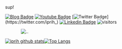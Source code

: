 sup!<p>
[![Blog Badge](https://img.shields.io/badge/Portfólio-iprih.github.io-purple)](https://iprih.github.io)
[![Youtube Badge](https://img.shields.io/badge/-Youtube-FF0000?style=flat-square&labelColor=FF0000&logo=youtube&logoColor=white&link=https://www.youtube.com/channel/UC6ZNzavS3_OTGhO5RWK35Zg)](https://www.youtube.com/channel/UC6ZNzavS3_OTGhO5RWK35Zg)
[![Twitter Badge](https://img.shields.io/badge/-Twitter-1ca0f1?style=flat-square&labelColor=1ca0f1&logo=twitter&logoColor=white&link=https://twitter.com/iprih_)](https://twitter.com/iprih_)
[![Linkedin Badge](https://img.shields.io/badge/-LinkedIn-blue?style=flat-square&logo=Linkedin&logoColor=white&link=https://www.linkedin.com/in/silva-priscila/)](https://www.linkedin.com/in/silva-priscila/)
![visitors](https://visitor-badge.glitch.me/badge?page_id=iprih.iprih)
<!--[![HitCount](http://hits.dwyl.com/iprih/{project}.svg)](http://hits.dwyl.com/iprih/{project})-->



⠀⠀⠀⠀⠀![..](https://thumbs.gfycat.com/HalfDiligentConch-max-1mb.gif)⠀⠀

[![iprih github stats](https://github-readme-stats.vercel.app/api?username=iprih)](https://github.com/iprih)[![Top Langs](https://github-readme-stats.vercel.app/api/top-langs/?username=iprih&layout=compact)](https://github.com/iprih)


<!--
**iprih/iprih** is a ✨ _special_ ✨ repository because its `README.md` (this file) appears on your GitHub profile.

Here are some ideas to get you started:

- 🔭 I’m currently working on ...
- 🌱 I’m currently learning ...
- 👯 I’m looking to collaborate on ...
- 🤔 I’m looking for help with ...
- 💬 Ask me about ...
- 📫 How to reach me: ...
- 😄 Pronouns: ...
- ⚡ Fun fact: ...
-->
